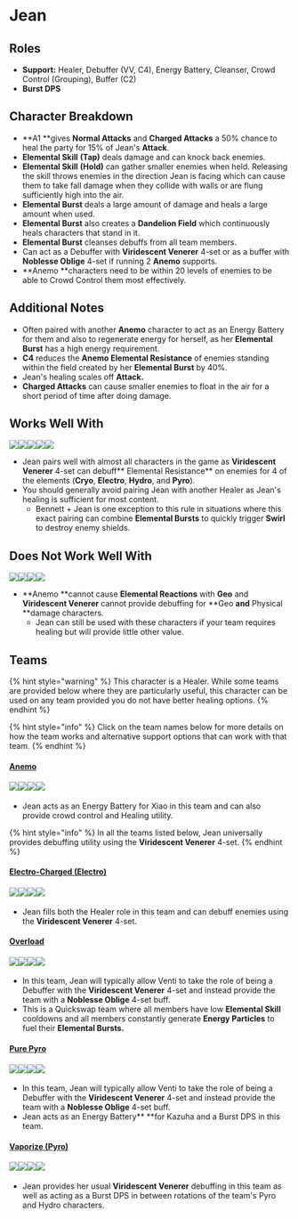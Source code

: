# Jean

## Roles

* **Support:** Healer, Debuffer (VV, C4), Energy Battery, Cleanser, Crowd Control (Grouping), Buffer (C2)
* **Burst DPS**

## Character Breakdown

* **A1 **gives **Normal Attacks** and **Charged Attacks** a 50% chance to heal the party for 15% of Jean's **Attack**.
* **Elemental Skill** **(Tap)** deals damage and can knock back enemies.
* **Elemental Skill** **(Hold)** can gather smaller enemies when held. Releasing the skill throws enemies in the direction Jean is facing which can cause them to take fall damage when they collide with walls or are flung sufficiently high into the air.
* **Elemental Burst** deals a large amount of damage and heals a large amount when used.
* **Elemental Burst** also creates a **Dandelion Field** which continuously heals characters that stand in it.
* **Elemental Burst** cleanses debuffs from all team members.
* Can act as a Debuffer with **Viridescent Venerer** 4-set or as a buffer with **Noblesse Oblige** 4-set if running 2 **Anemo** supports.
* **Anemo **characters need to be within 20 levels of enemies to be able to Crowd Control them most effectively.

## **Additional Notes**

* Often paired with another **Anemo** character to act as an Energy Battery for them and also to regenerate energy for herself, as her **Elemental Burst** has a high energy requirement.
* **C4** reduces the **Anemo Elemental Resistance** of enemies standing within the field created by her **Elemental Burst** by 40%.
* Jean's healing scales off **Attack.**
* **Charged Attacks** can cause smaller enemies to float in the air for a short period of time after doing damage.

## Works Well With

![](../../.gitbook/assets/Element\_Anemo.webp)![](../../.gitbook/assets/Element\_Cryo.webp)![](../../.gitbook/assets/Element\_Electro.webp)![](../../.gitbook/assets/Element\_Hydro.webp)![](../../.gitbook/assets/Element\_Pyro.webp)

* Jean pairs well with almost all characters in the game as **Viridescent Venerer** 4-set can debuff** Elemental Resistance** on enemies for 4 of the elements (**Cryo**, **Electro**, **Hydro**, and **Pyro**).
* You should generally avoid pairing Jean with another Healer as Jean's healing is sufficient for most content.
  * Bennett + Jean is one exception to this rule in situations where this exact pairing can combine **Elemental Bursts** to quickly trigger **Swirl** to destroy enemy shields.&#x20;

## Does Not Work Well With

![](../../.gitbook/assets/Element\_Geo.webp)![](../../.gitbook/assets/UI\_AvatarIcon\_Eula.png)![](../../.gitbook/assets/UI\_AvatarIcon\_Razor.png)![](../../.gitbook/assets/UI\_AvatarIcon\_Xinyan.png)

* **Anemo **cannot cause **Elemental Reactions** with **Geo** and **Viridescent Venerer** cannot provide debuffing for **Geo **and** Physical **damage characters.
  * Jean can still be used with these characters if your team requires healing but will provide little other value.

## Teams

{% hint style="warning" %}
This character is a Healer. While some teams are provided below where they are particularly useful, this character can be used on any team provided you do not have better healing options.
{% endhint %}

{% hint style="info" %}
Click on the team names below for more details on how the team works and alternative support options that can work with that team.
{% endhint %}

#### [Anemo](../../teams/anemo.md)

#### ![](../../.gitbook/assets/UI\_AvatarIcon\_Xiao.png)![](../../.gitbook/assets/UI\_AvatarIcon\_Jean.png)![](../../.gitbook/assets/UI\_AvatarIcon\_Albedo.png)![](../../.gitbook/assets/UI\_AvatarIcon\_Zhongli.png)

* Jean acts as an Energy Battery for Xiao in this team and can also provide crowd control and Healing utility.

{% hint style="info" %}
In all the teams listed below, Jean universally provides debuffing utility using the **Viridescent Venerer** 4-set.
{% endhint %}

#### [Electro-Charged (Electro)](../../teams/electro-charged.md)

#### ![](../../.gitbook/assets/UI\_AvatarIcon\_Keqing.png)![](../../.gitbook/assets/UI\_AvatarIcon\_Xingqiu.png)![](../../.gitbook/assets/UI\_AvatarIcon\_Fischl.png)![](../../.gitbook/assets/UI\_AvatarIcon\_Jean.png)

* Jean fills both the Healer role in this team and can debuff enemies using the **Viridescent Venerer** 4-set.

#### [Overload](../../teams/overload.md)

#### ![](../../.gitbook/assets/UI\_AvatarIcon\_Klee.png)![](../../.gitbook/assets/UI\_AvatarIcon\_Fischl.png)![](../../.gitbook/assets/UI\_AvatarIcon\_Venti.png)![](../../.gitbook/assets/UI\_AvatarIcon\_Jean.png)

* In this team, Jean will typically allow Venti to take the role of being a Debuffer with the **Viridescent Venerer** 4-set and instead provide the team with a **Noblesse Oblige** 4-set buff.
* This is a Quickswap team where all members have low **Elemental Skill** cooldowns and all members constantly generate **Energy Particles** to fuel their **Elemental Bursts.**

#### [Pure Pyro](../../teams/pure-pyro.md)

#### ![](../../.gitbook/assets/UI\_AvatarIcon\_Xiangling.png)![](../../.gitbook/assets/UI\_AvatarIcon\_Bennett.png)![](../../.gitbook/assets/UI\_AvatarIcon\_Kazuha.png)![](../../.gitbook/assets/UI\_AvatarIcon\_Jean.png)

* In this team, Jean will typically allow Venti to take the role of being a Debuffer with the **Viridescent Venerer** 4-set and instead provide the team with a **Noblesse Oblige** 4-set buff.
* Jean acts as an Energy Battery** **for Kazuha and a Burst DPS in this team.

#### [Vaporize (Pyro)](../../teams/reverse-vaporize.md)

#### ![](../../.gitbook/assets/UI\_AvatarIcon\_Diluc.png)![](../../.gitbook/assets/UI\_AvatarIcon\_Xingqiu.png)![](../../.gitbook/assets/UI\_AvatarIcon\_Zhongli.png)![](../../.gitbook/assets/UI\_AvatarIcon\_Jean.png)

* Jean provides her usual **Viridescent Venerer** debuffing in this team as well as acting as a Burst DPS in between rotations of the team's Pyro and Hydro characters.
